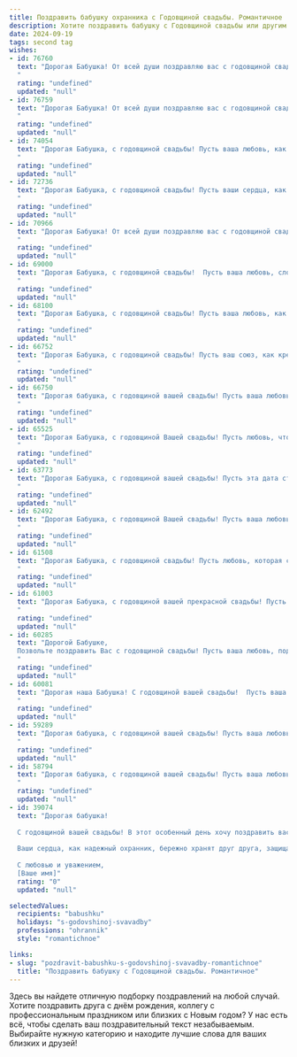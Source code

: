 ```yaml
---
title: Поздравить бабушку охранника с Годовщиной свадьбы. Романтичное
description: Хотите поздравить бабушку с Годовщиной свадьбы или другим праздником? Наш ИИ создаст незабываемое поздравление, а вы обязательно выделитесь среди других.  
date: 2024-09-19
tags: second tag
wishes:
- id: 76760
  text: "Дорогая Бабушка! От всей души поздравляю вас с годовщиной свадьбы! Желаю вам, чтобы ваша любовь, как крепкая броня, охраняла вас от всех невзгод, и чтобы ваш брак, как сторожевая башня, всегда был надежной опорой. Счастья вам, здоровья и долгих лет совместной жизни!
  "
  rating: "undefined"
  updated: "null"
- id: 76759
  text: "Дорогая Бабушка! От всей души поздравляю вас с годовщиной свадьбы! Пусть ваша любовь, как крепкая охрана, защищает вас от всех невзгод и хранит ваш дом от любых бед. Желаю вам долгих лет совместной жизни, наполненных счастьем, нежностью и любовью.
  "
  rating: "undefined"
  updated: "null"
- id: 74054
  text: "Дорогая Бабушка, с годовщиной свадьбы! Пусть ваша любовь, как и ваша служба в охране, остаётся такой же крепкой и надёжной, как и в день вашей свадьбы. Желаю вам ещё долгих лет счастья, здоровья и нежности!
  "
  rating: "undefined"
  updated: "null"
- id: 72736
  text: "Дорогая Бабушка, с годовщиной свадьбы! Пусть ваши сердца, как и в день вашей свадьбы, бьются в унисон, а любовь, как и ваш брак, будет крепка, как сталь, и нерушима, как ваши чувства.
  "
  rating: "undefined"
  updated: "null"
- id: 70966
  text: "Дорогая Бабушка! От всей души поздравляю вас с годовщиной свадьбы! Пусть ваша любовь, как крепкая броня, всегда защищает вас от невзгод.  Ваша история — это роман, написанный на страницах жизни, полный нежности, верности и мудрости. Желаю вам долгих лет счастья, крепкого здоровья и бесконечной любви!
  "
  rating: "undefined"
  updated: "null"
- id: 69000
  text: "Дорогая Бабушка, с годовщиной свадьбы!  Пусть ваша любовь, словно верная охрана, оберегает вас от всех невзгод и  остаётся такой же крепкой и  нерушимой, как на заре вашего союза.
  "
  rating: "undefined"
  updated: "null"
- id: 68100
  text: "Дорогая Бабушка, с годовщиной свадьбы! Пусть ваша любовь, как крепкая броня, защищает вас от всех невзгод, а ваш союз, как  незыблемая крепость,  остается  непоколебимым. Пусть этот день  принесет вам столько же ярких моментов, сколько лет вы рука об руку шагаете по жизни!
  "
  rating: "undefined"
  updated: "null"
- id: 66752
  text: "Дорогая Бабушка, с годовщиной свадьбы! Пусть ваш союз, как крепкая охрана, защищает вашу любовь от всех невзгод. Желаю вам долгих лет счастья и романтики, чтобы ваша история любви продолжалась вечно!
  "
  rating: "undefined"
  updated: "null"
- id: 66750
  text: "Дорогая бабушка, с годовщиной вашей свадьбы! Пусть ваша любовь, как крепкое дерево, с годами лишь крепнет и расцветает новыми цветами. Спасибо, что вы всегда были для нас примером верности и преданности.
  "
  rating: "undefined"
  updated: "null"
- id: 65525
  text: "Дорогая Бабушка, с годовщиной Вашей свадьбы! Пусть любовь, что соединила Вас долгие годы назад, продолжает сиять яркой звездой, освещая Вашу жизнь теплом и нежностью. Пусть каждый новый день будет наполнен счастьем, а трудности, как и Ваши годы, лишь укрепляют Ваши отношения. Спасибо, что Вы всегда защищали нашу семью, как верный охранник. Счастья Вам, здоровья и долгих лет любви!
  "
  rating: "undefined"
  updated: "null"
- id: 63773
  text: "Дорогая Бабушка, с годовщиной вашей свадьбы! Пусть эта дата станет очередным доказательством вашей нерушимой любви, как и ваш долг службы в роли хранителя спокойствия и безопасности.  Пусть ваша жизнь всегда будет наполнена теплом, любовью и благополучием, а ваши годы будут по-прежнему светлы и радостны!
  "
  rating: "undefined"
  updated: "null"
- id: 62492
  text: "Дорогая Бабушка, с годовщиной Вашей свадьбы! Пусть ваша любовь, как и служба дедушки, всегда остаётся верной и надёжной, охраняя ваш семейный очаг от всех невзгод. Желаю вам бесконечного счастья, крепкого здоровья и ещё долгих лет, полных любви и гармонии!
  "
  rating: "undefined"
  updated: "null"
- id: 61508
  text: "Дорогая Бабушка, с годовщиной свадьбы! Пусть любовь, которая свела вас вместе, продолжает сиять ярким светом, как маяк в ночи.  Пусть ваш дом всегда будет наполнен теплом и счастьем, а ваши годы вместе будут полны радости и нежных воспоминаний.
  "
  rating: "undefined"
  updated: "null"
- id: 61003
  text: "Дорогая Бабушка, с годовщиной вашей прекрасной свадьбы! Пусть ваша любовь, как крепкая броня, защищает вас от всех невзгод, а ваш общий путь, как служба охранника,  будет полон благополучия и радости!
  "
  rating: "undefined"
  updated: "null"
- id: 60285
  text: "Дорогой Бабушке,
  Позвольте поздравить Вас с годовщиной свадьбы! Пусть ваша любовь, подобно крепкой броне, оберегает вас от жизненных невзгод. Вы - настоящие стражи семейного счастья,  и ваша любовь - прекрасный пример для всех. Счастья вам и долгих лет жизни!
  "
  rating: "undefined"
  updated: "null"
- id: 60081
  text: "Дорогая наша Бабушка! С годовщиной вашей свадьбы!  Пусть ваша любовь, как крепкая охрана, оберегает вас от всех невзгод, а ваши сердца,  словно два поста,  незыблемо стоят на страже ваших чувств.  Желаем вам еще долгих и счастливых лет,  полных  тепла,  нежности и  взаимной  любви!
  "
  rating: "undefined"
  updated: "null"
- id: 59289
  text: "Дорогая бабушка, с годовщиной вашей свадьбы! Пусть ваша любовь, как и ваша служба на посту охранника, всегда будет верной, надежной и незыблемой!
  "
  rating: "undefined"
  updated: "null"
- id: 58794
  text: "Дорогая бабушка, с годовщиной вашей свадьбы! Пусть ваша любовь, как крепкая броня, защищает вас от всех невзгод. Желаю вам долгих лет жизни, наполненных счастьем и нежностью, как в день вашего бракосочетания.
  "
  rating: "undefined"
  updated: "null"
- id: 39074
  text: "Дорогая бабушка!
  
  С годовщиной вашей свадьбы! В этот особенный день хочу поздравить вас с великим событием, которое стало началом вашей удивительной истории любви. Вы – светлый пример верности, понимания и заботы друг о друге.
  
  Ваши сердца, как надежный охранник, бережно хранят друг друга, защищая от невзгод и поддерживая в радостях. Пусть каждый миг, прожитый вместе, будет наполнен романтикой и счастьем, а ваша любовь продолжает свести сердца в прекрасный танец жизни.
  
  С любовью и уважением,
  [Ваше имя]"
  rating: "0"
  updated: "null"

selectedValues:
  recipients: "babushku"
  holidays: "s-godovshinoj-svavadby"
  professions: "ohrannik"
  style: "romantichnoe"

links:
- slug: "pozdravit-babushku-s-godovshinoj-svavadby-romantichnoe"
  title: "Поздравить бабушку с Годовщиной свадьбы. Романтичное"
---
```


Здесь вы найдете отличную подборку поздравлений на любой случай. 
Хотите поздравить друга с днём рождения, коллегу с профессиональным праздником или близких с Новым годом? У нас есть всё, чтобы сделать ваш поздравительный текст незабываемым. Выбирайте нужную категорию и находите лучшие слова для ваших близких и друзей!
